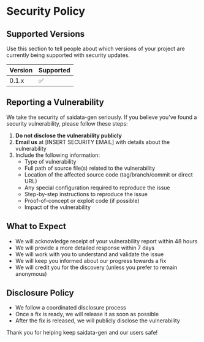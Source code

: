# Security Policy

## Supported Versions

Use this section to tell people about which versions of your project are currently being supported with security updates.

| Version | Supported          |
| ------- | ------------------ |
| 0.1.x   | :white_check_mark: |

## Reporting a Vulnerability

We take the security of saidata-gen seriously. If you believe you've found a security vulnerability, please follow these steps:

1. **Do not disclose the vulnerability publicly**
2. **Email us** at [INSERT SECURITY EMAIL] with details about the vulnerability
3. Include the following information:
   - Type of vulnerability
   - Full path of source file(s) related to the vulnerability
   - Location of the affected source code (tag/branch/commit or direct URL)
   - Any special configuration required to reproduce the issue
   - Step-by-step instructions to reproduce the issue
   - Proof-of-concept or exploit code (if possible)
   - Impact of the vulnerability

## What to Expect

- We will acknowledge receipt of your vulnerability report within 48 hours
- We will provide a more detailed response within 7 days
- We will work with you to understand and validate the issue
- We will keep you informed about our progress towards a fix
- We will credit you for the discovery (unless you prefer to remain anonymous)

## Disclosure Policy

- We follow a coordinated disclosure process
- Once a fix is ready, we will release it as soon as possible
- After the fix is released, we will publicly disclose the vulnerability

Thank you for helping keep saidata-gen and our users safe!